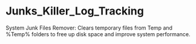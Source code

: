 # Junks_Killer_Log_Tracking
System Junk Files Remover: Clears temporary files from Temp and %Temp% folders to free up disk space and improve system performance.
